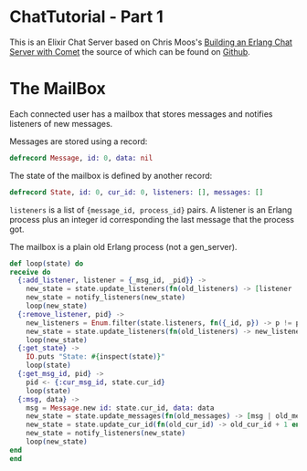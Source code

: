 # ChatTutorial - Part 1

This is an Elixir Chat Server based on Chris Moos's
[Building an Erlang Chat Server with Comet](http://www.chrismoos.com/2009/09/28/building-an-erlang-chat-server-with-comet-part-1)
the source of which can be found on [Github](https://github.com/chrismoos/erl_chat_tutorial).

The MailBox
===========

Each connected user has a mailbox that stores messages and notifies listeners of new messages.

Messages are stored using a record:

```elixir
defrecord Message, id: 0, data: nil
```

The state of the mailbox is defined by another record:

```elixir
defrecord State, id: 0, cur_id: 0, listeners: [], messages: []
```

`listeners` is a list of `{message_id, process_id}` pairs. A listener is an Erlang
process plus an integer id corresponding the last message that the process got.

The mailbox is a plain old Erlang process (not a gen_server).

```elixir
def loop(state) do
receive do
  {:add_listener, listener = {_msg_id, _pid}} ->
    new_state = state.update_listeners(fn(old_listeners) -> [listener | old_listeners] end)
    new_state = notify_listeners(new_state)
    loop(new_state)
  {:remove_listener, pid} ->
    new_listeners = Enum.filter(state.listeners, fn({_id, p}) -> p != pid end)
    new_state = state.update_listeners(fn(old_listeners) -> new_listeners end)
    loop(new_state)
  {:get_state} ->
    IO.puts "State: #{inspect(state)}"
    loop(state)
  {:get_msg_id, pid} ->
    pid <- {:cur_msg_id, state.cur_id}
    loop(state)
  {:msg, data} ->
    msg = Message.new id: state.cur_id, data: data
    new_state = state.update_messages(fn(old_messages) -> [msg | old_messages] end)
    new_state = state.update_cur_id(fn(old_cur_id) -> old_cur_id + 1 end)
    new_state = notify_listeners(new_state)
    loop(new_state)
end
end
```

